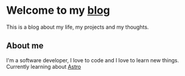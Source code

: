 # Welcome to my [blog](http://alexhm.dev)

This is a blog about my life, my projects and my thoughts.

## About me

I'm a software developer, I love to code and I love to learn new things.
Currently learning about [Astro](https://astro.build)
